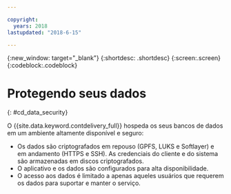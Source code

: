 ```yaml
---

copyright:
  years: 2018
lastupdated: "2018-6-15"

---
```


{:new_window: target="_blank"}
{:shortdesc: .shortdesc}
{:screen:.screen}
{:codeblock:.codeblock}


# Protegendo seus dados    
{: #cd_data_security}  

O {{site.data.keyword.contdelivery_full}} hospeda os seus bancos de dados em um ambiente altamente disponível e seguro:
   * Os dados são criptografados em repouso (GPFS, LUKS e Softlayer) e em andamento (HTTPS e SSH). As credenciais do cliente e do sistema são armazenadas em discos criptografados.
   * O aplicativo e os dados são configurados para alta disponibilidade.
   * O acesso aos dados é limitado a apenas aqueles usuários que requerem os dados para suportar e manter o serviço.
